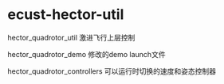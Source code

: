 # ecust-hector-util

  hector_quadrotor_util 激进飞行上层控制

  hector_quadrotor_demo 修改的demo launch文件

  hector_quadrotor_controllers 可以运行时切换的速度和姿态控制器
